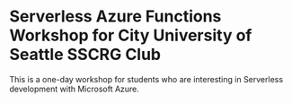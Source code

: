 # Serverless Azure Functions Workshop for City University of Seattle SSCRG Club

This is a one-day workshop for students who are interesting in Serverless development with Microsoft Azure.